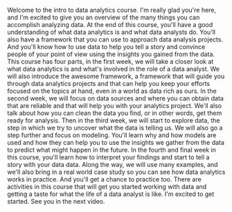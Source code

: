 
Welcome to the intro to data analytics course. I'm really glad you're here, and I'm excited to give you an overview of the many things you can accomplish analyzing data. At the end of this course, you'll have a good understanding of what data analytics is and what data analysts do. You'll also have a framework that you can use to approach data analysis projects. And you'll know how to use data to help you tell a story and convince people of your point of view using the insights you gained from the data. This course has four parts, in the first week, we will take a closer look at what data analytics is and what's involved in the role of a data analyst. We will also introduce the awesome framework, a framework that will guide you through data analytics projects and that can help you keep your efforts focused on the topics at hand, even in a world as data rich as ours. In the second week, we will focus on data sources and where you can obtain data that are reliable and that will help you with your analytics project. We'll also talk about how you can clean the data you find, or in other words, get them ready for analysis. Then in the third week, we will start to explore data, the step in which we try to uncover what the data is telling us. We will also go a step further and focus on modeling. You'll learn why and how models are used and how they can help you to use the insights we gather from the data to predict what might happen in the future. In the fourth and final week in this course, you'll learn how to interpret your findings and start to tell a story with your data data. Along the way, we will use many examples, and we'll also bring in a real world case study so you can see how data analytics works in practice. And you'll get a chance to practice too. There are activities in this course that will get you started working with data and getting a taste for what the life of a data analyst is like. I'm excited to get started. See you in the next video.